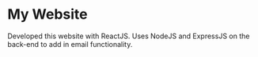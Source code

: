 # My Website

Developed this website with ReactJS. Uses NodeJS and ExpressJS on the back-end to add in email functionality.
